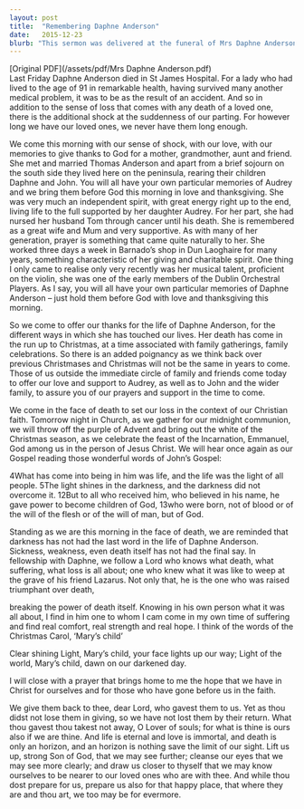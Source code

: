 ```yaml
---
layout: post
title:  "Remembering Daphne Anderson"
date:   2015-12-23
blurb: "This sermon was delivered at the funeral of Mrs Daphne Anderson on 23rd December 2015. It celebrates her life, her independent spirit, and her charitable works. The sermon also provides comfort and hope in the face of loss, reminding the congregation of the eternal life and love in Christ."
---
```

[Original PDF](/assets/pdf/Mrs Daphne Anderson.pdf)    
Last Friday Daphne Anderson died in St James Hospital. For a lady who had lived to the age of 91 in remarkable health, having survived many another medical problem, it was to be as the result of an accident. And so in addition to the sense of loss that comes with any death of a loved one, there is the additional shock at the suddenness of our parting. For however long we have our loved ones, we never have them long enough.

We come this morning with our sense of shock, with our love, with our memories to give thanks to God for a mother, grandmother, aunt and friend. She met and married Thomas Anderson and apart from a brief sojourn on the south side they lived here on the peninsula, rearing their children Daphne and John. You will all have your own particular memories of Audrey and we bring them before God this morning in love and thanksgiving. She was very much an independent spirit, with great energy right up to the end, living life to the full supported by her daughter Audrey. For her part, she had nursed her husband Tom through cancer until his death. She is remembered as a great wife and Mum and very supportive. As with many of her generation, prayer is something that came quite naturally to her. She worked three days a week in Barnado’s shop in Dun Laoghaire for many years, something characteristic of her giving and charitable spirit. One thing I only came to realise only very recently was her musical talent, proficient on the violin, she was one of the early members of the Dublin Orchestral Players. As I say, you will all have your own particular memories of Daphne Anderson – just hold them before God with love and thanksgiving this morning.

So we come to offer our thanks for the life of Daphne Anderson, for the different ways in which she has touched our lives. Her death has come in the run up to Christmas, at a time associated with family gatherings, family celebrations. So there is an added poignancy as we think back over previous Christmases and Christmas will not be the same in years to come. Those of us outside the immediate circle of family and friends come today to offer our love and support to Audrey, as well as to John and the wider family, to assure you of our prayers and support in the time to come.

We come in the face of death to set our loss in the context of our Christian faith. Tomorrow night in Church, as we gather for our midnight communion, we will throw off the purple of Advent and bring out the white of the Christmas season, as we celebrate the feast of the Incarnation, Emmanuel, God among us in the person of Jesus Christ. We will hear once again as our Gospel reading those wonderful words of John’s Gospel:

4What has come into being in him was life, and the life was the light of all people. 5The light shines in the darkness, and the darkness did not overcome it.
12But to all who received him, who believed in his name, he gave power to become children of God, 13who were born, not of blood or of the will of the flesh or of the will of man, but of God.

Standing as we are this morning in the face of death, we are reminded that darkness has not had the last word in the life of Daphne Anderson. Sickness, weakness, even death itself has not had the final say. In fellowship with Daphne, we follow a Lord who knows what death, what suffering, what loss is all about; one who knew what it was like to weep at the grave of his friend Lazarus. Not only that, he is the one who was raised triumphant over death,

breaking the power of death itself. Knowing in his own person what it was all about, I find in him one to whom I cam come in my own time of suffering and find real comfort, real strength and real hope. I think of the words of the Christmas Carol, ‘Mary’s child’

Clear shining Light,
Mary’s child,
your face lights up our way;
Light of the world,
Mary’s child,
dawn on our darkened day.

I will close with a prayer that brings home to me the hope that we have in Christ for ourselves and for those who have gone before us in the faith.

We give them back to thee, dear Lord, who gavest them to us. Yet as thou didst not lose them in giving, so we have not lost them by their return. What thou gavest thou takest not away, O Lover of souls; for what is thine is ours also if we are thine. And life is eternal and love is immortal, and death is only an horizon, and an horizon is nothing save the limit of our sight. Lift us up, strong Son of God, that we may see further; cleanse our eyes that we may see more clearly; and draw us closer to thyself that we may know ourselves to be nearer to our loved ones who are with thee. And while thou dost prepare for us, prepare us also for that happy place, that where they are and thou art, we too may be for evermore.
